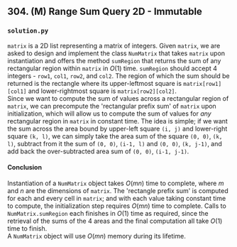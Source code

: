 ## 304. (M) Range Sum Query 2D - Immutable

### `solution.py`
`matrix` is a 2D list representing a matrix of integers. Given `matrix`, we are asked to design and implement the class `NumMatrix` that takes `matrix` upon instantiation and offers the method `sumRegion` that returns the sum of any rectangular region within `matrix` in $O(1)$ time. `sumRegion` should accept 4 integers - `row1`, `col1`, `row2`, and `col2`. The region of which the sum should be returned is the rectangle where its upper-leftmost square is `matrix[row1][col1]` and lower-rightmost square is `matrix[row2][col2]`.  
Since we want to compute the sum of values across a rectangular region of `matrix`, we can precompute the 'rectangular prefix sum' of `matrix` upon initialization, which will allow us to compute the sum of values for *any* rectangular region in `matrix` in constant time. The idea is simple; if we want the sum across the area bound by upper-left square `(i, j)` and lower-right square `(k, l)`, we can simply take the area sum of the square `(0, 0)`, `(k, l)`, subtract from it the sum of `(0, 0)`, `(i-1, l)` and `(0, 0)`, `(k, j-1)`, and add back the over-subtracted area sum of `(0, 0)`, `(i-1, j-1)`.  

#### Conclusion
Instantiation of a `NumMatrix` object takes $O(mn)$ time to complete, where $m$ and $n$ are the dimensions of `matrix`. The 'rectangle prefix sum' is computed for each and every cell in `matrix`; and with each value taking constant time to compute, the initialization step requires $O(mn)$ time to complete. Calls to `NumMatrix.sumRegion` each finishes in $O(1)$ time as required, since the retrieval of the sums of the 4 areas and the final computation all take $O(1)$ time to finish.  
A `NumMatrix` object will use $O(mn)$ memory during its lifetime.  

